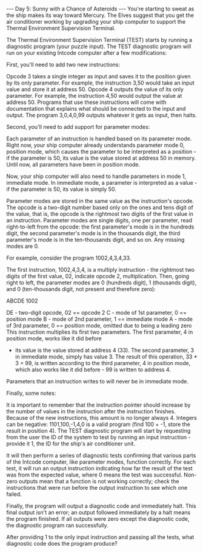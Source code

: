 --- Day 5: Sunny with a Chance of Asteroids ---
You're starting to sweat as the ship makes its way toward Mercury. The Elves suggest that you get the air conditioner
working by upgrading your ship computer to support the Thermal Environment Supervision Terminal.

The Thermal Environment Supervision Terminal (TEST) starts by running a diagnostic program (your puzzle input). The TEST
diagnostic program will run on your existing Intcode computer after a few modifications:

First, you'll need to add two new instructions:

Opcode 3 takes a single integer as input and saves it to the position given by its only parameter. For example, the
instruction 3,50 would take an input value and store it at address 50.
Opcode 4 outputs the value of its only parameter. For example, the instruction 4,50 would output the value at address
50.
Programs that use these instructions will come with documentation that explains what should be connected to the input
and output. The program 3,0,4,0,99 outputs whatever it gets as input, then halts.

Second, you'll need to add support for parameter modes:

Each parameter of an instruction is handled based on its parameter mode. Right now, your ship computer already
understands parameter mode 0, position mode, which causes the parameter to be interpreted as a position - if the
parameter is 50, its value is the value stored at address 50 in memory. Until now, all parameters have been in position
mode.

Now, your ship computer will also need to handle parameters in mode 1, immediate mode. In immediate mode, a parameter is
interpreted as a value - if the parameter is 50, its value is simply 50.

Parameter modes are stored in the same value as the instruction's opcode. The opcode is a two-digit number based only on
the ones and tens digit of the value, that is, the opcode is the rightmost two digits of the first value in an
instruction. Parameter modes are single digits, one per parameter, read right-to-left from the opcode: the first
parameter's mode is in the hundreds digit, the second parameter's mode is in the thousands digit, the third parameter's
mode is in the ten-thousands digit, and so on. Any missing modes are 0.

For example, consider the program 1002,4,3,4,33.

The first instruction, 1002,4,3,4, is a multiply instruction - the rightmost two digits of the first value, 02, indicate
opcode 2, multiplication. Then, going right to left, the parameter modes are 0 (hundreds digit), 1 (thousands digit),
and 0 (ten-thousands digit, not present and therefore zero):

ABCDE
 1002

DE - two-digit opcode,      02 == opcode 2
 C - mode of 1st parameter,  0 == position mode
 B - mode of 2nd parameter,  1 == immediate mode
 A - mode of 3rd parameter,  0 == position mode,
                                  omitted due to being a leading zero
This instruction multiplies its first two parameters. The first parameter, 4 in position mode, works like it did before
- its value is the value stored at address 4 (33). The second parameter, 3 in immediate mode, simply has value 3. The
result of this operation, 33 * 3 = 99, is written according to the third parameter, 4 in position mode, which also works
like it did before - 99 is written to address 4.

Parameters that an instruction writes to will never be in immediate mode.

Finally, some notes:

It is important to remember that the instruction pointer should increase by the number of values in the instruction
after the instruction finishes. Because of the new instructions, this amount is no longer always 4.
Integers can be negative: 1101,100,-1,4,0 is a valid program (find 100 + -1, store the result in position 4).
The TEST diagnostic program will start by requesting from the user the ID of the system to test by running an input
instruction - provide it 1, the ID for the ship's air conditioner unit.

It will then perform a series of diagnostic tests confirming that various parts of the Intcode computer, like parameter
modes, function correctly. For each test, it will run an output instruction indicating how far the result of the test
was from the expected value, where 0 means the test was successful. Non-zero outputs mean that a function is not working
correctly; check the instructions that were run before the output instruction to see which one failed.

Finally, the program will output a diagnostic code and immediately halt. This final output isn't an error; an output
followed immediately by a halt means the program finished. If all outputs were zero except the diagnostic code, the
diagnostic program ran successfully.

After providing 1 to the only input instruction and passing all the tests, what diagnostic code does the program
produce?
